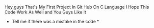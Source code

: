 Hey guys 
That's My First Project In Git Hub On C Language 
I Hope This Code Work As Well and You Guys Like It 
* Tell me if there was a mistake in the code *
